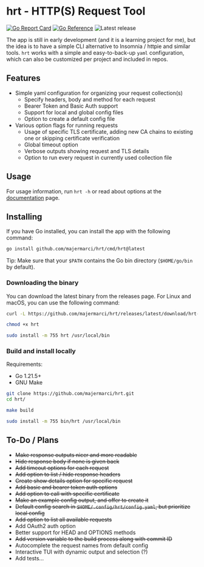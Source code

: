 # hrt - HTTP(S) Request Tool

[![Go Report Card](https://goreportcard.com/badge/github.com/majermarci/hrt)](https://goreportcard.com/report/github.com/majermarci/hrt)
[![Go Reference](https://pkg.go.dev/badge/github.com/majermarci/hrt.svg)](https://pkg.go.dev/github.com/majermarci/hrt)
![Latest release](https://img.shields.io/github/v/release/majermarci/hrt)

The app is still in early development (and it is a learning project for me), but the idea is to have a simple CLI alternative to Insomnia / httpie and similar tools.
`hrt` works with a simple and easy-to-back-up `yaml` configuration, which can also be customized per project and included in repos.

## Features

- Simple yaml configuration for organizing your request collection(s)
  - Specify headers, body and method for each request
  - Bearer Token and Basic Auth support
  - Support for local and global config files
  - Option to create a default config file
- Various option flags for running requests
  - Usage of specific TLS certificate, adding new CA chains to existing one or skipping certificate verification
  - Global timeout option
  - Verbose outputs showing request and TLS details
  - Option to run every request in currently used collection file

## Usage

For usage information, run `hrt -h` or read about options at the [documentation](usage.md) page.

## Installing

If you have Go installed, you can install the app with the following command:

```bash
go install github.com/majermarci/hrt/cmd/hrt@latest
```

Tip: Make sure that your `$PATH` contains the Go bin directory (`$HOME/go/bin` by default).

### Downloading the binary

You can download the latest binary from the releases page.
For Linux and macOS, you can use the following command:

```bash
curl -L https://github.com/majermarci/hrt/releases/latest/download/hrt-linux-amd64 -o hrt

chmod +x hrt

sudo install -m 755 hrt /usr/local/bin
```

### Build and install locally

Requirements:

- Go 1.21.5+
- GNU Make

```bash
git clone https://github.com/majermarci/hrt.git
cd hrt/

make build

sudo install -m 755 bin/hrt /usr/local/bin
```

## To-Do / Plans

- ~~Make response outputs nicer and more readable~~
- ~~Hide response body if none is given back~~
- ~~Add timeout options for each request~~
- ~~Add option to list / hide response headers~~
- ~~Create show details option for specific request~~
- ~~Add basic and bearer token auth options~~
- ~~Add option to call with specific certificate~~
- ~~Make an example config output, and offer to create it~~
- ~~Default config search in `$HOME/.config/hrt/config.yaml`, but prioritize local config~~
- ~~Add option to list all available requests~~
- Add OAuth2 auth option
- Better support for HEAD and OPTIONS methods
- ~~Add version variable to the build process along with commit ID~~
- Autocomplete the request names from default config
- Interactive TUI with dynamic output and selection (?)
- Add tests...
